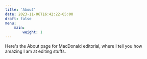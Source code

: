 ```yaml
---
title: 'About'
date: 2023-11-06T16:42:22-05:00
draft: false
menu:
    main:
        weight: 1
---
```


Here's the About page for MacDonald editorial, where I tell you how amazing I am at editing stuffs.